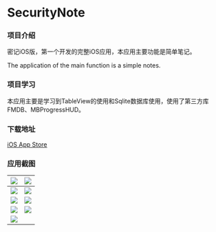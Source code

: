 # SecurityNote
### 项目介绍
密记iOS版，第一个开发的完整iOS应用，本应用主要功能是简单笔记。

The application of the main function is a simple notes.

### 项目学习
本应用主要是学习到TableView的使用和Sqlite数据库使用，使用了第三方库FMDB、MBProgressHUD。

### 下载地址
[iOS App Store](https://itunes.apple.com/cn/app/inotes/id925021570?l=zh&ls=1&mt=8&action=write-review)


### 应用截图

| ![](screenshot/01.png) | ![](screenshot/02.png) |
| ----- | ----- |
| ![](screenshot/03.png) | ![](screenshot/04.png) |
| ![](screenshot/05.png) | ![](screenshot/06.png) |
| ![](screenshot/07.png) | ![](screenshot/09.png) |
| ![](screenshot/09.png) |  |
